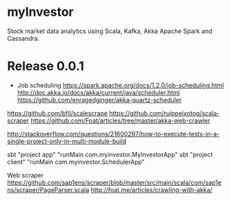 # myInvestor
Stock market data analytics using Scala, Kafka, Akka Apache Spark and Cassandra.

# Release 0.0.1
- Job scheduling
https://spark.apache.org/docs/1.2.0/job-scheduling.html
http://doc.akka.io/docs/akka/current/java/scheduler.html
https://github.com/enragedginger/akka-quartz-scheduler

https://github.com/bfil/scalescrape
https://github.com/ruippeixotog/scala-scraper
https://github.com/Foat/articles/tree/master/akka-web-crawler

http://stackoverflow.com/questions/21600297/how-to-execute-tests-in-a-single-project-only-in-multi-module-build

sbt "project app" "runMain com.myinvestor.MyInvestorApp"
sbt "project client" "runMain com.myinvestor.SchedulerApp"

Web scraper
https://github.com/sap1ens/scraper/blob/master/src/main/scala/com/sap1ens/scraper/PageParser.scala
http://foat.me/articles/crawling-with-akka/

